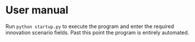 # User manual 

Run `python startup.py` to execute the program and enter the required innovation scenario fields. Past this point the program is entirely automated.